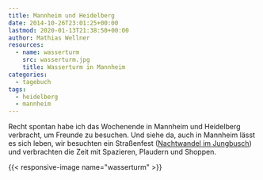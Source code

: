 ```yaml
---
title: Mannheim und Heidelberg
date: 2014-10-26T23:01:25+00:00
lastmod: 2020-01-13T21:38:50+00:00
author: Mathias Wellner
resources:
  - name: wasserturm
    src: wasserturm.jpg
    title: Wasserturm in Mannheim
categories:
  - tagebuch
tags:
  - heidelberg
  - mannheim
---
```

Recht spontan habe ich das Wochenende in Mannheim und Heidelberg verbracht, um Freunde zu besuchen. Und siehe da, auch in Mannheim lässt es sich leben, wir besuchten ein Straßenfest (<a href="http://www.nachtwandel-im-jungbusch.de/" title="Nachtwandel im Jungbusch" target="_blank">Nachtwandel im Jungbusch</a>) und verbrachten die Zeit mit Spazieren, Plaudern und Shoppen. 
<!--more-->

{{< responsive-image name="wasserturm" >}}